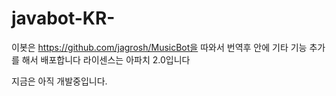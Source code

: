 # javabot-KR-

이봇은 https://github.com/jagrosh/MusicBot을 따와서 번역후 안에 기타 기능 추가를 해서 배포합니다
라이센스는 아파치 2.0입니다


지금은 아직 개발중입니다.

